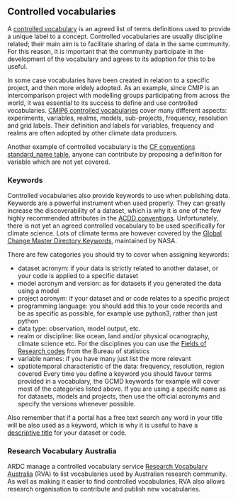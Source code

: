## Controlled vocabularies

A [controlled vocabulary](https://www.ands.org.au/guides/vocabularies-and-research-data) is an agreed list of terms definitions used to provide a unique label to a concept. Controlled vocabularies are usually discipline related; their main aim is to facilitate sharing of data in the same community. For this reason, it is important that the community participate in the development of the vocabulary and agrees to its adoption for this to be useful.

In some case vocabularies have been created in relation to a specific project, and then more widely adopted. As an example, since CMIP is an intercomparison project with modelling groups participating from across the world, it was essential to its success to define and use controlled vocabularies. [CMIP6 controlled vocabularies](https://github.com/WCRP-CMIP/CMIP6_CVs) cover many different aspects: experiments, variables, realms, models, sub-projects, frequency, resolution and grid labels. Their definition and labels for variables, frequency and realms are often adopted by other climate data producers.

Another example of controlled vocabulary is the [CF conventions standard_name table](https://cfconventions.org/standard-names.html), anyone can contribute by proposing a definition for variable which are not yet covered.

### Keywords
Controlled vocabularies also provide keywords to use when publishing data. Keywords are a powerful instrument when used properly. They can greatly increase the discoverability of a dataset, which is why it is one of the few highly recommended attributes in the [ACDD conventions](http://climate-cms.wikis.unsw.edu.au/Conventions). Unfortunately, there is not yet an agreed controlled vocabulary to be used specifically for climate science. Lots of climate terms are however covered by the [Global Change Master Directory Keywords](https://earthdata.nasa.gov/earth-observation-data/find-data/idn/gcmd-keywords), maintained by NASA.

There are few categories you should try to cover when assigning keywords:

* dataset acronym: if your data is strictly related to another dataset, or your code is applied to a specific dataset
* model acronym and version: as for datasets if you generated the data using a model
* project acronym: if your dataset and or code relates to a specific project 
* programming language:  you should add this to your code records and be as specific as possible, for example use python3, rather than just python
* data type: observation, model output, etc.
* realm or discipline: like ocean, land and/or physical ocanography, climate science etc. For the disciplines you can use the [Fields of Research codes](http://climate-cms.wikis.unsw.edu.au/Field_of_Research_codes) from the Bureau of statistics
* variable names: if you have many just list the more relevant
* spatiotemporal characteristic of the data: frequency, resolution, region covered
Every time you define a keyword you should favour terms provided in a vocabulary, the GCMD keywords for example will cover most of the categories listed above. If you are using a speciifc name as for datasets, models and projects, then use the official acronyms and specify the versions whenever possible.

Also remember that if a portal has a free text search any word in your title will be also used as a keyword, which is why it is useful to have a [descriptive title](http://climate-cms.wikis.unsw.edu.au/Descriptive_title) for your dataset or code.

### Research Vocabulary Australia

ARDC manage a controlled vocabulary service [Research Vocabulary Australia](https://vocabs.ardc.edu.au/) (RVA) to list vocabularies used by Australian research community. As well as making it easier to find controlled vocabularies, RVA also allows research organisation to contribute and publish new vocabularies. 
